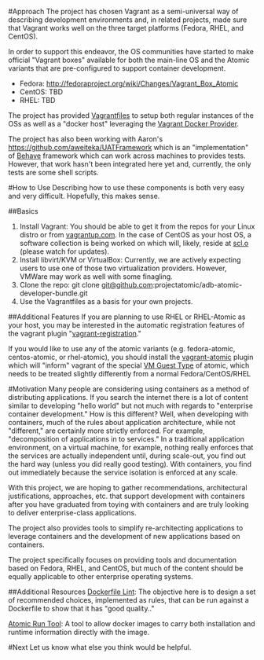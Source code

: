 #Approach
The project has chosen Vagrant as a semi-universal way of describing development environments and, in related projects, made sure that Vagrant works well on the three target platforms (Fedora, RHEL, and CentOS). 

In order to support this endeavor, the OS communities have started to make official "Vagrant boxes" available for both the main-line OS and the Atomic variants that are pre-configured to support container development.  

 - Fedora: http://fedoraproject.org/wiki/Changes/Vagrant_Box_Atomic
 - CentOS: TBD
 - RHEL: TBD

The project has provided [Vagrantfiles](http://docs.vagrantup.com/v2/vagrantfile/index.html) to setup both regular instances of the OSs as well as a "docker host" leveraging the [Vagrant Docker Provider](http://docs.vagrantup.com/v2/docker/index.html).

The project has also been working with Aaron's https://github.com/aweiteka/UATFramework which is an "implementation" of [Behave](http://pythonhosted.org/behave/) framework which can work across machines to provides tests. However, that work hasn't been integrated here yet and, currently, the only tests are some shell scripts. 

#How to Use
Describing how to use these components is both very easy and very difficult. Hopefully, this makes sense.

##Basics
 1. Install Vagrant: You should be able to get it from the repos for your Linux distro or from [vagrantup.com](http://www.vagrantup.com). In the case of CentOS as your host OS, a software collection is being worked on which will, likely, reside at [scl.o](https://www.softwarecollections.org/en/) (please watch for updates).
 2. Install libvirt/KVM or VirtualBox: Currently, we are actively expecting users to use one of those two virtualization providers. However, VMWare may work as well with some finagling.
 3. Clone the repo: git clone git@github.com:projectatomic/adb-atomic-developer-bundle.git
 4. Use the Vagrantfiles as a basis for your own projects.

##Additional Features
If you are planning to use RHEL or RHEL-Atomic as your host, you may be interested in the automatic registration features of the vagrant plugin "[vagrant-registration](https://github.com/projectatomic/adb-vagrant-registration)."

If you would like to use any of the atomic variants (e.g. fedora-atomic, centos-atomic, or rhel-atomic), you should install the [vagrant-atomic](https://github.com/projectatomic/vagrant-atomic) plugin which will "inform" vagrant of the special [VM Guest Type](http://docs.vagrantup.com/v2/plugins/guests.html) of atomic, which needs to be treated slightly differently from a normal Fedora/CentOS/RHEL

#Motivation
Many people are considering using containers as a method of distributing applications. If you search the internet there is a lot of content similar to developing "hello world" but not much with regards to "enterprise container development." How is this different? Well, when developing with containers, much of the rules about application architecture, while not "different," are certainly more strictly enforced. For example, "decomposition of applications in to services." In a traditional application environment, on a virtual machine, for example, nothing really enforces that the services are actually independent until, during scale-out, you find out the hard way (unless you did really good testing). With containers, you find out immediately because the service isolation is enforced at any scale. 

With this project, we are hoping to gather recommendations, architectural justifications, approaches, etc. that support development with containers after you have graduated from toying with containers and are truly looking to deliver enterprise-class applications.

The project also provides tools to simplify re-architecting applications to leverage containers and the development of new applications based on containers. 

The project specifically focuses on providing tools and documentation based on Fedora, RHEL, and CentOS, but much of the content should be equally applicable to other enterprise operating systems.

##Additional Resources
[Dockerfile Lint](https://github.com/redhataccess/dockerfile_lint):  The objective here is to design a set of recommended choices, implemented as rules, that can be run against a Dockerfile to show that it has "good quality.."

[Atomic Run Tool](https://github.com/projectatomic/atomic): A tool to allow docker images to carry both installation and runtime information directly with the image. 

#Next
Let us know what else you think would be helpful.

